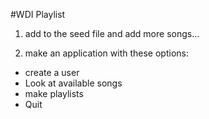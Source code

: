#WDI Playlist

1. add to the seed file and add more songs...

2. make an application with these options:
- create a user
- Look at available songs
- make playlists
- Quit